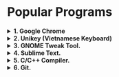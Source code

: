 #  Popular Programs

<details>
<summary><b>1. Google Chrome</b></summary>
  
- **Download:**
  
  ```sh
  wget https://dl.google.com/linux/direct/google-chrome-stable_current_amd64.deb
  ```
  
- **Install:**
  
  ```sh
  sudo dpkg -i --force-depends google-chrome-stable_current_amd64.deb
  ```
  
</details>

<details>
<summary><b>2. Unikey (Vietnamese Keyboard)</b></summary>
 
- **Unikey**
  
  ```sh
  sudo apt-get install ibus-unikey
  ibus restart
  [Setting] -> [Region & Language] -> [Input Sources] -> [Add] -> [Vietnamese] -> [Unikey]
  ```
  
- **Unicode fonts**
  
  ```sh
  sudo apt-get -y install ttf-mscorefonts-installer 
  [Tab] -> [Enter] -> [Yes]
  ```
  
</details>

<details>
<summary><b>3. GNOME Tweak Tool.</b></summary>
  
- *GNOME Extensions are a great way to add more functionality to the Ubuntu desktop without having to install apps or touch hidden settings.*
  
  ```sh
  sudo apt -y install gnome-tweaks
  ```
  
- [Tweak Configuring](https://itsfoss.com/gnome-tweak-tool/)

</details>
  
<details>
<summary><b>4. Sublime Text.</b></summary>
  
 - **Install:**
    ```sh
    wget -qO - https://download.sublimetext.com/sublimehq-pub.gpg | sudo apt-key add -
    sudo apt-get install apt-transport-https
    echo "deb https://download.sublimetext.com/ apt/stable/" | sudo tee /etc/apt/sources.list.d/sublime-text.list
    sudo apt-get update
    sudo apt-get -y install sublime-text
    ```
  
 - **Popular Package:**
    - ***Package Control:***
      ```sh
      # Install Package Control
      [Ctrl + Shift + P] => [Install Package Control]
      # Install a Sublime Package
      [Ctrl + Shift + P] => [Package Control: Install Package] => "Name of Package"
      ```
    - ***Emmet.***
      ```sh
      A toolkit that can greatly improve your workflow.
      ```
    - ***SublimeCodeIntel.***
      ```sh
      A full-featured code intelligence and smart autocomplete engine for Sublime Text.
      ```
    - ***Material Theme.***
      ```sh
      [Preferences] -> [Package Setting] -> [Material Theme] -> [Activate].
      ```
    - ***SidebarEnhancements.***
      ```sh
      Add some usefull functions to sidebar.
      ```
    - ***AdvancedNewfile.***
      ```sh
      This tool help you create a newfile dricetly inside sidebar's folder by ":fileName".
      ```
    - ***DocBlockr.***
      ```sh
      Comment `/** + [Tab]` above a function to note all your function's variables.
      ```
    - ***A File Icon.***
      ```sh
      Sublime Text File-Specific Icons for Improved Visual Grepping.
      ```
  
</details>

<details>
<summary><b>5. C/C++ Compiler.</b></summary>

- **Install:**
  ```sh
  sudo apt-get -y install build-essential
  sudo apt-get -y install gcc
  ```
- **Write a simple C/C++ scripts:**
  ```sh
  gedit sampleProgram.c
  ```
- **Compile the C program with gcc/g++:**
  ```sh
  gcc [programNanme].c -o programName
  g++ [programNanme].cpp -o programName
  ```
- **Run the program:**
  ```sh
  ./[progamName]
  ```
  
</details>

<details>
<summary><b>6. Git.</b></summary>

- **a. Install.**
  ```sh
  sudo add-apt-repository ppa:git-core/ppa
  sudo apt-get update
  sudo apt-get install -y git
  ```

- **b. Authorization.**
  ```sh
  git config --global user.name "CuteBoiz"
  git config --global user.email "CuteBoiz@example.com"
  git config --global credential.helper store   #Git will never ask for password again
  ```

- **c. Download from a repository.**
  - ***Clone***
    ```sh
    git clone https://github.com/[ownerName]/[reposName]
    ```

  - ***Fetch.***
    ```sh
    #Fetch only download new data.
    #Fetch will NEVER manipulate, destroy or screw up anything
    git fetch origin
    ```

  - ***Pull.***
    ```sh
    #To update your current HEAD branch with the lastest changes
    #Git pull tries to merge remote change with local one, so "merge conflict" can occur
    git pull origin master
    git pull origin [branchName]
    ```

- **d. Push from local to Remote Respository.**
  - ***Step 1: Add changed files.***
    ```sh
    #Add single file.
    git add fileName
    #Add all changed in a single folder.
    git add folderName
    #Add all changed in whole respository.
    git add .

    #Undo git add
    git reset fileName
    #Unstage all changes
    git reset 

    ```

  - ***Step 2: Check changed status.***
    ```sh
    git status
    ```

  - ***Step 3: Commit to respository.***
    ```sh
    git commit -m "Commit Message"
    ```

  - ***Step 4: Push the added files to remote respository.***
    ```sh
    git push origin master
    #or
    git push origin main #For respos which created after summer 2020
    ```

- **e. Branches.**
  - ***Create, push & delete branches.***
    ```sh
    git checkout -b branchName  #Create a branch and switch to it
    git checkout branchName   #Switch branch

    git branch      #List all the branches
    git branch -d branchName  #Delete the feature branch
    git push origin :branchname #Delete a branch

    git push origin branchName  #Push the branch
    git push -all origin    #Push all branches
    ```

  - ***Merge a branch to remote Repository.***
    ```sh
    git checkout master
    git pull https://github.com/[ownerName]/[reposName].git [branchName]
    git push origin master
    ```

</details>
